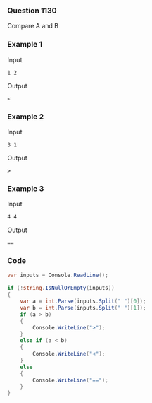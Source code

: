 ### Question 1130
Compare A and B

### Example 1
Input
```
1 2
```
Output
```
<
```

### Example 2
Input
```
3 1 
```
Output
```
>
```

### Example 3
Input
```
4 4
```
Output
```
==
```
### Code
```c#
var inputs = Console.ReadLine();

if (!string.IsNullOrEmpty(inputs))
{
    var a = int.Parse(inputs.Split(" ")[0]);
    var b = int.Parse(inputs.Split(" ")[1]);
    if (a > b)
    {
        Console.WriteLine(">");
    }
    else if (a < b)
    {
        Console.WriteLine("<");
    }
    else
    {
        Console.WriteLine("==");
    }
}
```
